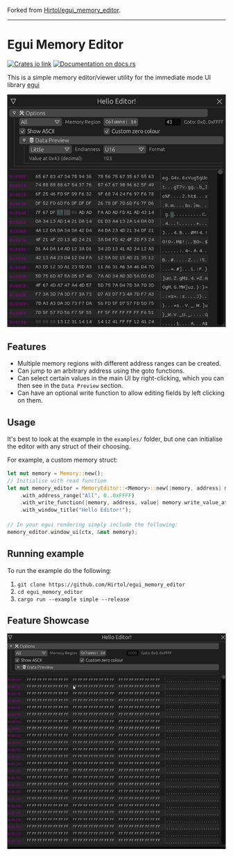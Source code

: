 Forked from [Hirtol/egui_memory_editor](https://github.com/Hirtol/egui_memory_editor).

----

# Egui Memory Editor
[![Crates io link](https://img.shields.io/crates/v/egui_memory_editor.svg)](https://crates.io/crates/egui_memory_editor)
[![Documentation on docs.rs](https://docs.rs/egui_memory_editor/badge.svg)](https://docs.rs/egui_memory_editor)

This is a simple memory editor/viewer utility for the immediate mode UI library [egui](https://crates.io/crates/egui)

![screenshot](./assets/main_screenshot_monospace.png)

## Features
* Multiple memory regions with different address ranges can be created.
* Can jump to an arbitrary address using the goto functions.
* Can select certain values in the main UI by right-clicking, which you can then see in the `Data Preview` section.
* Can have an optional write function to allow editing fields by left clicking on them.

## Usage
It's best to look at the example in the `examples/` folder, but one can initialise the editor with any struct of their choosing.

For example, a custom memory struct:
```rust
let mut memory = Memory::new();
// Initialise with read function
let mut memory_editor = MemoryEditor::<Memory>::new(|memory, address| memory.read_value_at(address))
    .with_address_range("All", 0..0xFFFF)
    .with_write_function(|memory, address, value| memory.write_value_at(address, value))
    .with_window_title("Hello Editor!");

// In your egui rendering simply include the following:
memory_editor.window_ui(ctx, &mut memory);
```

## Running example
To run the example do the following:

1. `git clone https://github.com/Hirtol/egui_memory_editor`
2. `cd egui_memory_editor`
3. `cargo run --example simple --release`

## Feature Showcase

![gif](./assets/egui_gif.gif)